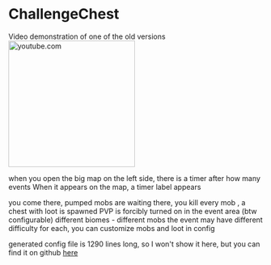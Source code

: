 # ChallengeChest

Video demonstration of one of the old versions
<br>
[<img alt="youtube.com" height="250" src="https://img.youtube.com/vi/76p5Dc4fOEk/0.jpg"/>](https://www.youtube.com/watch?v=76p5Dc4fOEk)
<br>

when you open the big map on the left side, there is a timer after how many events
When it appears on the map, a timer label appears

you come there, pumped mobs are waiting
there, you kill every mob , a chest with loot is spawned
PVP is forcibly turned on in the event area (btw configurable)
different biomes - different mobs
the event may have different difficulty
for each, you can customize mobs
and loot in config

generated config file is 1290 lines long, so I won't show it here, but you can find it on github
[here](https://github.com/FroggerHH/ChalangeChest/blob/main/.github/com.Frogger.ChallengeChest.cfg)